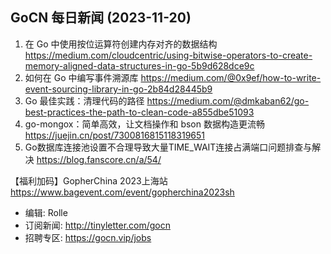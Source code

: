 ## GoCN 每日新闻 (2023-11-20)

1. 在 Go 中使用按位运算符创建内存对齐的数据结构  https://medium.com/cloudcentric/using-bitwise-operators-to-create-memory-aligned-data-structures-in-go-5b9d628dce9c
2. 如何在 Go 中编写事件溯源库 https://medium.com/@0x9ef/how-to-write-event-sourcing-library-in-go-2b84d28445b9
3. Go 最佳实践：清理代码的路径 https://medium.com/@dmkaban62/go-best-practices-the-path-to-clean-code-a855dbe51093
4. go-mongox：简单高效，让文档操作和 bson 数据构造更流畅 https://juejin.cn/post/7300816815118319651
5. Go数据库连接池设置不合理导致大量TIME_WAIT连接占满端口问题排查与解决 https://blog.fanscore.cn/a/54/

【福利加码】GopherChina 2023上海站 https://www.bagevent.com/event/gopherchina2023sh

- 编辑: Rolle
- 订阅新闻: http://tinyletter.com/gocn
- 招聘专区: https://gocn.vip/jobs